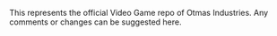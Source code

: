 This represents the official Video Game repo of Otmas Industries. Any comments or changes can be suggested here.
